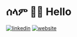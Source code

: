 # ሰላም 👋🏾 Hello

[![linkedin](https://img.shields.io/badge/linkedin-linkedin-blue&logo=LinkedIn)](https://www.linkedin.com/in/yonas-g/)   [![website](https://img.shields.io/badge/website-yonas--g-blue)](https://yonas-g.github.io/)
